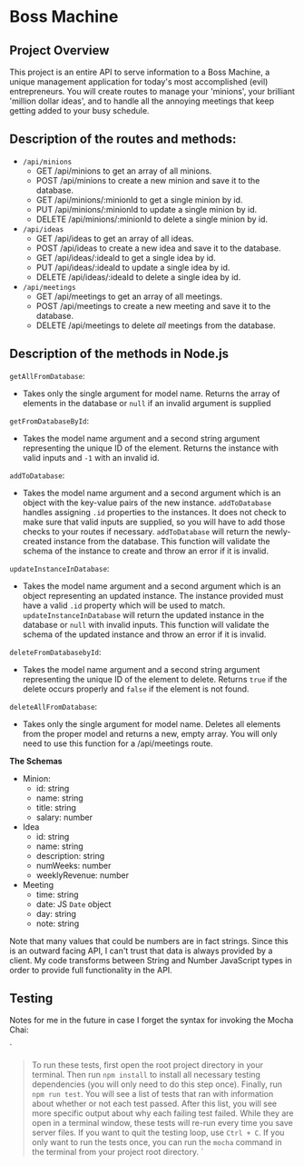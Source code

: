 # Boss Machine

## Project Overview

This project is an entire API to serve information to a Boss Machine, a unique management application for today's most accomplished (evil) entrepreneurs. You will create routes to manage your 'minions', your brilliant 'million dollar ideas', and to handle all the annoying meetings that keep getting added to your busy schedule.

## Description of the routes and methods:

- `/api/minions`
  - GET /api/minions to get an array of all minions.
  - POST /api/minions to create a new minion and save it to the database.
  - GET /api/minions/:minionId to get a single minion by id.
  - PUT /api/minions/:minionId to update a single minion by id.
  - DELETE /api/minions/:minionId to delete a single minion by id.
- `/api/ideas`
  - GET /api/ideas to get an array of all ideas.
  - POST /api/ideas to create a new idea and save it to the database.
  - GET /api/ideas/:ideaId to get a single idea by id.
  - PUT /api/ideas/:ideaId to update a single idea by id.
  - DELETE /api/ideas/:ideaId to delete a single idea by id.
- `/api/meetings`
  - GET /api/meetings to get an array of all meetings.
  - POST /api/meetings to create a new meeting and save it to the database.
  - DELETE /api/meetings to delete _all_ meetings from the database.

## Description of the methods in Node.js

`getAllFromDatabase`:
- Takes only the single argument for model name. Returns the array of elements in the database or `null` if an invalid argument is supplied

`getFromDatabaseById`:
- Takes the model name argument and a second string argument representing the unique ID of the element. Returns the instance with valid inputs and `-1` with an invalid id.

`addToDatabase`:
- Takes the model name argument and a second argument which is an object with the key-value pairs of the new instance. `addToDatabase` handles assigning `.id` properties to the instances. It does not check to make sure that valid inputs are supplied, so you will have to add those checks to your routes if necessary. `addToDatabase` will return the newly-created instance from the database. This function will validate the schema of the instance to create and throw an error if it is invalid.

`updateInstanceInDatabase`:
- Takes the model name argument and a second argument which is an object representing an updated instance. The instance provided must have a valid `.id` property which will be used to match. `updateInstanceInDatabase` will return the updated instance in the database or `null` with invalid inputs. This function will validate the schema of the updated instance and throw an error if it is invalid.

`deleteFromDatabasebyId`:
- Takes the model name argument and a second string argument representing the unique ID of the element to delete. Returns `true` if the delete occurs properly and `false` if the element is not found.

`deleteAllFromDatabase`:
- Takes only the single argument for model name. Deletes all elements from the proper model and returns a new, empty array. You will only need to use this function for a /api/meetings route.

**The Schemas**

- Minion:
  - id: string
  - name: string
  - title: string
  - salary: number
- Idea
  - id: string
  - name: string
  - description: string
  - numWeeks: number
  - weeklyRevenue: number
- Meeting
  - time: string
  - date: JS `Date` object
  - day: string
  - note: string

Note that many values that could be numbers are in fact strings. Since this is an outward facing API, I can't trust that data is always provided by a client. My code transforms between String and Number JavaScript types in order to provide full functionality in the API.

## Testing

Notes for me in the future in case I forget the syntax for invoking the Mocha Chai:

`
>To run these tests, first open the root project directory in your terminal. Then 
> run `npm install` to install all necessary testing dependencies (you will only need to do 
> this step once).
> Finally, run `npm run test`. You will see a list of tests that ran with information
> about whether or not each test passed. After this list, you will see more specific output
> about why each failing test failed. While they are open in a terminal window, these tests will re-run every time you save server files. If you want to quit the testing loop, use `Ctrl + C`. If you only want to run the tests once, you can run the `mocha` command in the terminal from your project root directory.
`
